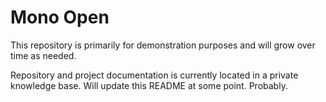 # Mono Open

This repository is primarily for demonstration purposes and will grow
over time as needed.

Repository and project documentation is currently located in a private knowledge
base. Will update this README at some point. Probably.
